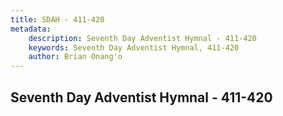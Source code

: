 ```yaml
---
title: SDAH - 411-420
metadata:
    description: Seventh Day Adventist Hymnal - 411-420
    keywords: Seventh Day Adventist Hymnal, 411-420
    author: Brian Onang'o
---
```



## Seventh Day Adventist Hymnal - 411-420
  